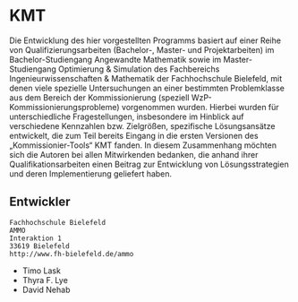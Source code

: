 # KMT

Die Entwicklung des hier vorgestellten Programms basiert auf einer Reihe von Qualifizierungsarbeiten
(Bachelor-, Master- und Projektarbeiten) im Bachelor-Studiengang
Angewandte Mathematik sowie im Master-Studiengang Optimierung & Simulation des
Fachbereichs Ingenieurwissenschaften & Mathematik der Fachhochschule Bielefeld, mit
denen viele spezielle Untersuchungen an einer bestimmten Problemklasse aus dem Bereich
der Kommissionierung (speziell WzP-Kommissionierungsprobleme) vorgenommen
wurden. Hierbei wurden für unterschiedliche Fragestellungen, insbesondere im Hinblick
auf verschiedene Kennzahlen bzw. Zielgrößen, spezifische Lösungsansätze entwickelt,
die zum Teil bereits Eingang in die ersten Versionen des „Kommissionier-Tools“
KMT fanden. In diesem Zusammenhang möchten sich die Autoren bei allen Mitwirkenden
bedanken, die anhand ihrer Qualifikationsarbeiten einen Beitrag zur Entwicklung von
Lösungsstrategien und deren Implementierung geliefert haben.

## Entwickler
    Fachhochschule Bielefeld
    AMMO
    Interaktion 1
    33619 Bielefeld
    http://www.fh-bielefeld.de/ammo
* Timo Lask
* Thyra F. Lye
* David Nehab


